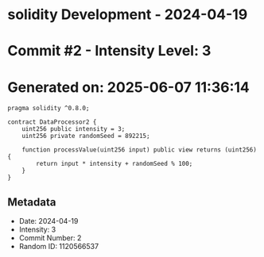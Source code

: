 ﻿# solidity Development - 2024-04-19
# Commit #2 - Intensity Level: 3
# Generated on: 2025-06-07 11:36:14
```solidity
pragma solidity ^0.8.0;

contract DataProcessor2 {
    uint256 public intensity = 3;
    uint256 private randomSeed = 892215;

    function processValue(uint256 input) public view returns (uint256) {
        return input * intensity + randomSeed % 100;
    }
}
```
## Metadata
- Date: 2024-04-19
- Intensity: 3
- Commit Number: 2
- Random ID: 1120566537
